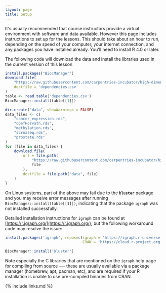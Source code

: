 ```yaml
---
layout: page
title: Setup
---
```


It's usually recommended that course instructors provide a virtual environment
with software and data available. However this page includes instructions
to set up for the lessons. This should take about an hour to run, depending on
the speed of your computer, your internet connection, and any packages you have
installed already. You'll need to install R 4.0 or later.

The following code will download the data and install the libraries
used in the current version of this lesson:

```r
install.packages("BiocManager")
download.file(
    "https://raw.githubusercontent.com/carpentries-incubator/high-dimensional-stats-r/gh-pages/dependencies.csv",
    destfile = 'dependencies.csv'
)
table <- read.table('dependencies.csv')
BiocManager::install(table[[1]])

dir.create("data", showWarnings = FALSE)
data_files <- c(
    "cancer_expression.rds",
    "coefHorvath.rds",
    "methylation.rds",
    "scrnaseq.rds",
    "prostate.rds"
)
for (file in data_files) {
    download.file(
        url = file.path(
            "https://raw.githubusercontent.com/carpentries-incubator/high-dimensional-stats-r/gh-pages/data",
            file
        ),
        destfile = file.path("data", file)
    )
}
```

On Linux systems, part of the above may fail due to the **`bluster`** package and you may receive error messages after running `BiocManager::install(table[[1]])`, indicating that the package `igraph` was not installed successfully. 

Detailed installation instructions for `igraph` can be found at [https://r.igraph.org/](https://r.igraph.org/), but the following workaround code may resolve the issue:

```r
install.packages('igraph', repos=c(igraph = 'https://igraph.r-universe.dev', 
                                   CRAN = 'https://cloud.r-project.org'))
                                   
BiocManager::install('bluster')
```

Note especially the C libraries that are mentioned on the `igraph` help page for compiling from source --- these are usually available via a package manager (homebrew, apt, pacman, etc), and are required if your R installation is unable to use pre-compiled binaries from CRAN.

{% include links.md %}

